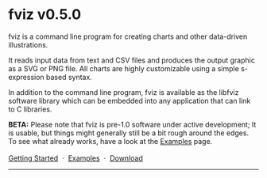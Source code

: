 # fviz v0.5.0

fviz is a command line program for creating charts and other data-driven
illustrations.

It reads input data from text and CSV files and produces the output graphic as
a SVG or PNG file. All charts are highly customizable using a simple s-expression
based syntax.

In addition to the command line program, fviz is available as the libfviz
software library which can be embedded into any application that can link to C
libraries.

**BETA:** Please note that fviz is pre-1.0 software under active development;
It is usable, but things might generally still be a bit rough around the edges.
To see what already works, have a look at the [Examples](https://fviz.org/examples) page.

<div style="margin-top: 1.2em;">
  <a href="/documentation/getting-started" style="">Getting Started</a>
  <span style="margin: 0 .3em">·</span>
  <a href="/examples">Examples</a>
  <span style="margin: 0 .3em">·</span>
  <a href="/download">Download</a>
</div>

---

